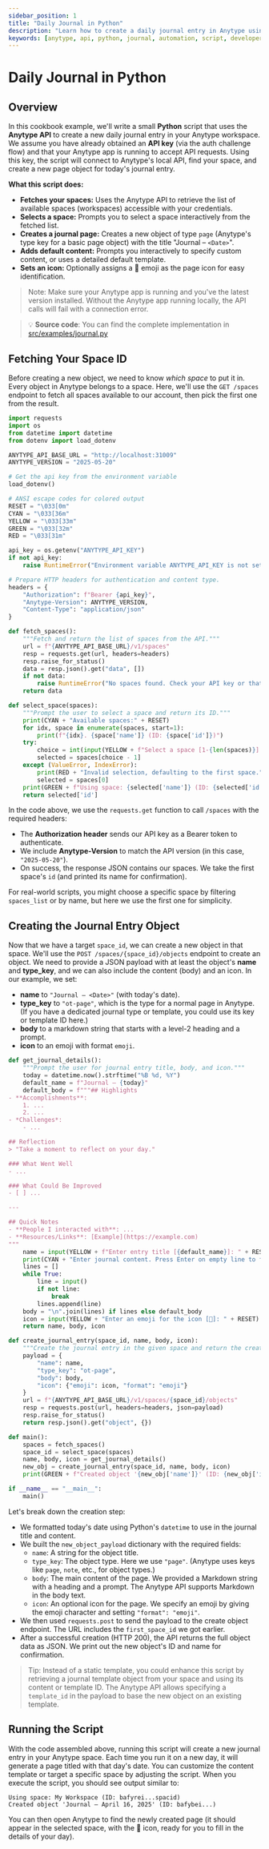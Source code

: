 ```yaml
---
sidebar_position: 1
title: "Daily Journal in Python"
description: "Learn how to create a daily journal entry in Anytype using a simple Python script and the Anytype API."
keywords: [anytype, api, python, journal, automation, script, developer, cookbook]
---
```


# Daily Journal in Python

## Overview

In this cookbook example, we'll write a small **Python** script that uses the **Anytype API** to create a new daily journal entry in your Anytype workspace. We assume you have already obtained an **API key** (via the auth challenge flow) and that your Anytype app is running to accept API requests. Using this key, the script will connect to Anytype's local API, find your space, and create a new page object for today's journal entry.

**What this script does:**

- **Fetches your spaces:** Uses the Anytype API to retrieve the list of available spaces (workspaces) accessible with your credentials.
- **Selects a space:** Prompts you to select a space interactively from the fetched list.
- **Creates a journal page:** Creates a new object of type `page` (Anytype's type key for a basic page object) with the title "Journal – `<Date>`".
- **Adds default content:** Prompts you interactively to specify custom content, or uses a detailed default template.
- **Sets an icon:** Optionally assigns a 📝 emoji as the page icon for easy identification.

> Note: Make sure your Anytype app is running and you've the latest version installed. Without the Anytype app running locally, the API calls will fail with a connection error.

> 💡 **Source code**: You can find the complete implementation in [src/examples/journal.py](https://github.com/anyproto/anytype-api/blob/main/src/examples/journal.py)

## Fetching Your Space ID

Before creating a new object, we need to know _which space_ to put it in. Every object in Anytype belongs to a space. Here, we'll use the `GET /spaces` endpoint to fetch all spaces available to our account, then pick the first one from the result.

```python
import requests
import os
from datetime import datetime
from dotenv import load_dotenv

ANYTYPE_API_BASE_URL = "http://localhost:31009"
ANYTYPE_VERSION = "2025-05-20"

# Get the api key from the environment variable
load_dotenv()

# ANSI escape codes for colored output
RESET = "\033[0m"
CYAN = "\033[36m"
YELLOW = "\033[33m"
GREEN = "\033[32m"
RED = "\033[31m"

api_key = os.getenv("ANYTYPE_API_KEY")
if not api_key:
    raise RuntimeError("Environment variable ANYTYPE_API_KEY is not set")

# Prepare HTTP headers for authentication and content type.
headers = {
    "Authorization": f"Bearer {api_key}",
    "Anytype-Version": ANYTYPE_VERSION,
    "Content-Type": "application/json"
}

def fetch_spaces():
    """Fetch and return the list of spaces from the API."""
    url = f"{ANYTYPE_API_BASE_URL}/v1/spaces"
    resp = requests.get(url, headers=headers)
    resp.raise_for_status()
    data = resp.json().get("data", [])
    if not data:
        raise RuntimeError("No spaces found. Check your API key or that Anytype is running.")
    return data

def select_space(spaces):
    """Prompt the user to select a space and return its ID."""
    print(CYAN + "Available spaces:" + RESET)
    for idx, space in enumerate(spaces, start=1):
        print(f"{idx}. {space['name']} (ID: {space['id']})")
    try:
        choice = int(input(YELLOW + f"Select a space [1-{len(spaces)}]: " + RESET))
        selected = spaces[choice - 1]
    except (ValueError, IndexError):
        print(RED + "Invalid selection, defaulting to the first space.")
        selected = spaces[0]
    print(GREEN + f"Using space: {selected['name']} (ID: {selected['id']})" + RESET)
    return selected['id']
```

In the code above, we use the `requests.get` function to call `/spaces` with the required headers:

- The **Authorization header** sends our API key as a Bearer token to authenticate.
- We include **Anytype-Version** to match the API version (in this case, `"2025-05-20"`).
- On success, the response JSON contains our spaces. We take the first space's `id` (and printed its name for confirmation).

For real-world scripts, you might choose a specific space by filtering `spaces_list` or by name, but here we use the first one for simplicity.

## Creating the Journal Entry Object

Now that we have a target `space_id`, we can create a new object in that space. We'll use the `POST /spaces/{space_id}/objects` endpoint to create an object. We need to provide a JSON payload with at least the object's **name** and **type_key**, and we can also include the content (body) and an icon.
In our example, we set:

- **name** to `"Journal – <Date>"` (with today's date).
- **type_key** to `"ot-page"`, which is the type for a normal page in Anytype. (If you have a dedicated journal type or template, you could use its key or template ID here.)
- **body** to a markdown string that starts with a level-2 heading and a prompt.
- **icon** to an emoji with format `emoji`.

```python
def get_journal_details():
    """Prompt the user for journal entry title, body, and icon."""
    today = datetime.now().strftime("%B %d, %Y")
    default_name = f"Journal – {today}"
    default_body = f"""## Highlights
- **Accomplishments**:
    1. ...
    2. ...
- *Challenges*:
    - ...

## Reflection
> "Take a moment to reflect on your day."

### What Went Well
- ...

### What Could Be Improved
- [ ] ...

---

## Quick Notes
- **People I interacted with**: ...
- **Resources/Links**: [Example](https://example.com)
"""
    name = input(YELLOW + f"Enter entry title [{default_name}]: " + RESET).strip() or default_name
    print(CYAN + "Enter journal content. Press Enter on empty line to finish (leave blank to use default):" + RESET)
    lines = []
    while True:
        line = input()
        if not line:
            break
        lines.append(line)
    body = "\n".join(lines) if lines else default_body
    icon = input(YELLOW + "Enter an emoji for the icon [📝]: " + RESET).strip() or "📝"
    return name, body, icon

def create_journal_entry(space_id, name, body, icon):
    """Create the journal entry in the given space and return the created object."""
    payload = {
        "name": name,
        "type_key": "ot-page",
        "body": body,
        "icon": {"emoji": icon, "format": "emoji"}
    }
    url = f"{ANYTYPE_API_BASE_URL}/v1/spaces/{space_id}/objects"
    resp = requests.post(url, headers=headers, json=payload)
    resp.raise_for_status()
    return resp.json().get("object", {})

def main():
    spaces = fetch_spaces()
    space_id = select_space(spaces)
    name, body, icon = get_journal_details()
    new_obj = create_journal_entry(space_id, name, body, icon)
    print(GREEN + f"Created object '{new_obj['name']}' (ID: {new_obj['id']})")

if __name__ == "__main__":
    main()
```

Let's break down the creation step:

- We formatted today's date using Python's `datetime` to use in the journal title and content.
- We built the `new_object_payload` dictionary with the required fields:
  - `name`: A string for the object title.
  - `type_key`: The object type. Here we use `"page"`. (Anytype uses keys like `page`, `note`, etc., for object types.)
  - `body`: The main content of the page. We provided a Markdown string with a heading and a prompt. The Anytype API supports Markdown in the body text.
  - `icon`: An optional icon for the page. We specify an emoji by giving the emoji character and setting `"format": "emoji"`.
- We then used `requests.post` to send the payload to the create object endpoint. The URL includes the `first_space_id` we got earlier.
- After a successful creation (HTTP 200), the API returns the full object data as JSON. We print out the new object's ID and name for confirmation.

> Tip: Instead of a static template, you could enhance this script by retrieving a journal template object from your space and using its content or template ID. The Anytype API allows specifying a `template_id` in the payload to base the new object on an existing template.

## Running the Script

With the code assembled above, running this script will create a new journal entry in your Anytype space. Each time you run it on a new day, it will generate a page titled with that day's date. You can customize the content template or target a specific space by adjusting the script.
When you execute the script, you should see output similar to:

```
Using space: My Workspace (ID: bafyrei...spacid)
Created object 'Journal – April 16, 2025' (ID: bafybei...)
```

You can then open Anytype to find the newly created page (it should appear in the selected space, with the 📝 icon, ready for you to fill in the details of your day).
